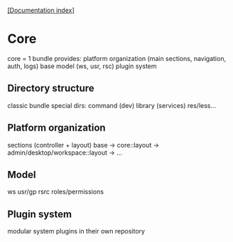 [[Documentation index]][1]

Core
====

core = 1 bundle
provides:
    platform organization (main sections, navigation, auth, logs)
    base model (ws, usr, rsc)
    plugin system


Directory structure
-------------------

classic bundle
special dirs:
    command (dev)
    library (services)
    res/less...

Platform organization
---------------------

sections (controller + layout)
base -> core::layout -> admin/desktop/workspace::layout -> ...

Model
-----

ws
usr/gp
rsrc
roles/permissions

Plugin system
-------------

modular system
plugins in their own repository


[1]: ../index.md